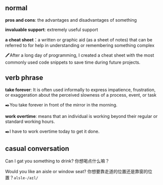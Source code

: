## normal
**pros and cons**: the advantages and disadvantages of something

**invaluable support**: extremely useful support

**a cheat sheet**：a written or graphic aid (as a sheet of notes) that can be referred to for help in understanding or remembering something complex

:crayon:After a long day of programming, I created a cheat sheet with the most commonly used code snippets to save time during future projects.



## verb phrase
**take forever**: It is often used informally to express impatience, frustration, or exaggeration about the perceived slowness of a process, event, or task

:black_nib:You take forever in front of the mirror in the morning.

**work overtime**: means that an individual is working beyond their regular or standard working hours.

:black_nib:I have to work overtime today to get it done.

## casual conversation

Can I gat you something to drink? 你想喝点什么嘛？  

Would you like an aisle or window seat? 你想要靠走道的位置还是靠窗的位置？`alsle-/aɪl/`



